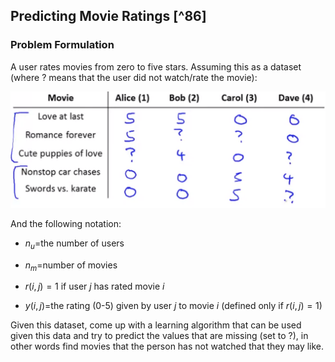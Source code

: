 ## Predicting Movie Ratings [^86]

### Problem Formulation

A user rates movies from zero to five stars.  Assuming this as a dataset (where $?$ means that the user did not watch/rate the movie):

![](01-problem-formulation.assets/image-20210608053657177.png)

And the following notation:

* $n_u$=the number of users

* $n_m$=number of movies

* $r(i,j)=1$ if user $j$ has rated movie $i$

* $y(i,j)$=the rating (0-5) given by user $j$ to movie $i$ (defined only if $r(i,j)=1$)

Given this dataset, come up with a learning algorithm that can be used given this data and try to predict the values that are missing (set to $?$), in other words find movies that the person has not watched that they may like.
